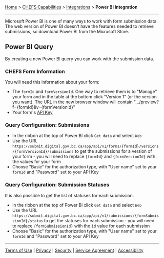 [Home](index) > [CHEFS Capabilities](CHEFS-Capabilities) > [Integrations](Integrations) > **Power BI Integration** 
***

Microsoft Power BI is one of many ways to work with form submission data. The web version of Power BI doesn't have the features needed to retrieve submissions, so download Power BI from the Microsoft Store.

## Power BI Query

By creating a new Power BI query you can work with the submission data.

### CHEFS Form Information

You will need this information about your form:
- The `formId` and `formVersionId`. One way to retrieve them is to "Manage" your form and in the table at the bottom click "Version 1" (or the version you want). The URL in the new browser window will contain ".../preview?f={formId}&v={formVersionId}"
- Your form's [API Key](Generating-API-keys)

### Query Configuration: Submissions

- In the ribbon at the top of Power BI click `Get data` and select `Web`
- Use the URL `https://submit.digital.gov.bc.ca/app/api/v1/forms/{formId}/versions/{formVersionId}/submissions` to get the submissions for a version of your form - you will need to replace `{formId}` and `{formVersionId}` with the values for your form
- Choose "Basic" for the authorization type, with "User name" set to your `formId` and "Password" set to your API Key

### Query Configuration: Submission Statuses

It is also possible to get the list of statuses for each submission.

- In the ribbon at the top of Power BI click `Get data` and select `Web`
- Use the URL `https://submit.digital.gov.bc.ca/app/api/v1/submissions/{formSubmissionId}/status` to get the statuses for each submission - you will need to replace `{formSubmissionId}` with the `id` value for each submission 
- Choose "Basic" for the authorization type, with "User name" set to your `formId` and "Password" set to your API Key

***
[Terms of Use](Terms-of-Use) | [Privacy](Privacy) | [Security](Security) | [Service Agreement](Service-Agreement) | [Accessibility](Accessibility)
